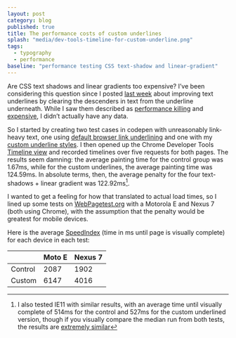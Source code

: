 ```yaml
---
layout: post
category: blog
published: true
title: The performance costs of custom underlines
splash: "media/dev-tools-timeline-for-custom-underline.png"
tags:
  - typography
  - performance
baseline: "performance testing CSS text-shadow and linear-gradient"
---
```


Are CSS text shadows and linear gradients too expensive? I’ve been considering this question since I posted [last week][underline-post] about improving text underlines by clearing the descenders in text from the underline underneath. While I saw them described as [performance killing][post-comment] and [expensive][medium], I didn’t actually have any data.

So I started by creating two test cases in codepen with unreasonably link-heavy text, one using [default browser link underlining][test-control] and one with my [custom underline styles][test-custom]. I then opened up the Chrome Developer Tools [Timeline view][] and recorded timelines over five requests for both pages. The results seem damning: the average painting time for the control group was 1.67ms, while for the custom underlines, the average painting time was 124.59ms. In absolute terms, then, the average penalty for the four text-shadows + linear gradient was 122.92ms[^1].

I wanted to get a feeling for how that translated to actual load times, so I lined up some tests on [WebPagetest.org][] with a Motorola E and Nexus 7 (both using Chrome), with the assumption that the penalty would be greatest for mobile devices.

Here is the average [SpeedIndex][] (time in ms until page is visually complete) for each device in each test:

|   | Moto E | Nexus 7 |
|---|--------|---------|
| Control | 2087 | 1902 |
| Custom  | 6147 | 4016 |

[^1]: I also tested IE11 with similar results, with an average time until visually complete of 514ms for the control and 527ms for the custom underlined version, though if you visually compare the median run from both tests, the results are [extremely similar][ie11-visual-comparison]

[underline-post]: http://www.acusti.ca/blog/2014/11/28/towards-a-more-perfect-link-underline/
[post-comment]: http://www.acusti.ca/blog/2014/11/28/towards-a-more-perfect-link-underline/#comment-1722135447
[medium]: https://medium.com/designing-medium/crafting-link-underlines-on-medium-7c03a9274f9#26b3
[Timeline view]: https://developer.chrome.com/devtools/docs/timeline
[test-control]: http://s.codepen.io/acusti/debug/dPGOyd
[test-custom]: http://s.codepen.io/acusti/debug/myVOvN
[WebPagetest.org]: http://www.webpagetest.org/
[control-moto-e]: http://www.webpagetest.org/result/141208_VF_65A/
[SpeedIndex]: https://sites.google.com/a/webpagetest.org/docs/using-webpagetest/metrics/speed-index

[ie11-visual-comparison]: http://www.webpagetest.org/video/compare.php?tests=141211_FQ_8QA,141211_S3_8Q6,141211_26_8Q1
